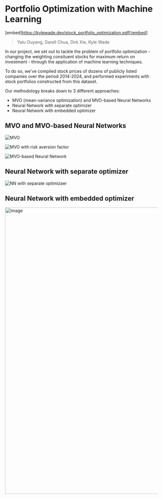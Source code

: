 # Portfolio Optimization with Machine Learning

[embed]https://kylewade.dev/stock_portfolio_optimization.pdf[/embed]

> Yalu Ouyang, Darell Chua, Dirk Xie, Kyle Wade


In our project, we set out to tackle the problem of portfolio optimization - changing the weighting consituent stocks for maximum return on investment - through the application of machine learning techniques.

To do so, we've compiled stock prices of dozens of publicly listed companies over the period 2014-2024, and performed experiments with stock portfolios constructed from this dataset.

Our methodology breaks down to 3 different approaches:

- MVO (mean-variance optimization) and MVO-based Neural Networks
- Neural Network with separate optimizer
- Neural Network with embedded optimizer

## MVO and MVO-based Neural Networks

![MVO](sample_results/MVO.png)

![MVO with risk aversion factor](sample_results/MVO%20with%20Risk.png)

![MVO-based Neural Network](sample_results/Optimal%20MVO%20and%20NN%20portfolio.png)

## Neural Network with separate optimizer

![NN with separate optimizaer](sample_results/NN_with_separate_optim.png)


## Neural Network with embedded optimizer

<img width="945" alt="image" src="https://github.com/kyle1373/ece228-project/assets/59634395/54f4f2fb-5ee6-4e27-8d02-ca1a9c91d52a">
